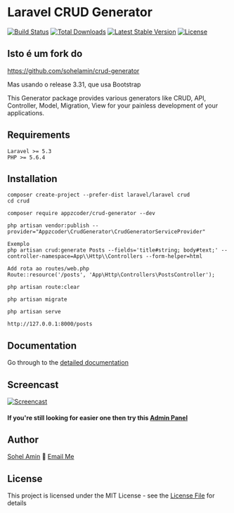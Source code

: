 # Laravel CRUD Generator

[![Build Status](https://travis-ci.org/appzcoder/crud-generator.svg)](https://travis-ci.org/appzcoder/crud-generator.svg)
[![Total Downloads](https://poser.pugx.org/appzcoder/crud-generator/d/total.svg)](https://packagist.org/packages/appzcoder/crud-generator)
[![Latest Stable Version](https://poser.pugx.org/appzcoder/crud-generator/v/stable.svg)](https://packagist.org/packages/appzcoder/crud-generator)
[![License](https://poser.pugx.org/appzcoder/crud-generator/license.svg)](https://packagist.org/packages/appzcoder/crud-generator)

## Isto é um fork do
https://github.com/sohelamin/crud-generator

Mas usando o release 3.31, que usa Bootstrap


This Generator package provides various generators like CRUD, API, Controller, Model, Migration, View for your painless development of your applications.

## Requirements
    Laravel >= 5.3
    PHP >= 5.6.4

## Installation
```
composer create-project --prefer-dist laravel/laravel crud
cd crud

composer require appzcoder/crud-generator --dev

php artisan vendor:publish --provider="Appzcoder\CrudGenerator\CrudGeneratorServiceProvider"

Exemplo
php artisan crud:generate Posts --fields='title#string; body#text;' --controller-namespace=App\\Http\\Controllers --form-helper=html

Add rota ao routes/web.php
Route::resource('/posts', 'App\Http\Controllers\PostsController');

php artisan route:clear

php artisan migrate

php artisan serve

http://127.0.0.1:8000/posts 
```

## Documentation
Go through to the [detailed documentation](doc#readme)

## Screencast

[![Screencast](http://img.youtube.com/vi/831-PFBsYfw/0.jpg)](https://www.youtube.com/watch?v=K2G3kMQtY5Y)

#### If you're still looking for easier one then try this [Admin Panel](https://github.com/appzcoder/laravel-admin)

## Author

[Sohel Amin](http://sohelamin.com) :email: [Email Me](mailto:sohelamincse@gmail.com)

## License

This project is licensed under the MIT License - see the [License File](LICENSE) for details
